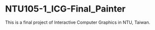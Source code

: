 # NTU105-1_ICG-Final_Painter
This is a final project of Interactive Computer Graphics in NTU, Taiwan.
